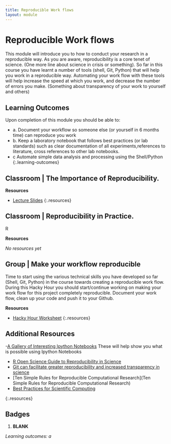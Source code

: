 ```yaml
---
title: Reproducible Work flows
layout: module
---
```



# Reproducible Work flows

This module will introduce you to how to conduct your research in a reproducible way. As you are aware, reproducibility is a core tenet of science. (One more line about science in crisis or something). So far in this course you have learnt a number of tools (shell, Git, Python) that will help you work in a reproducible way. Automating your work flow with these tools will help increase the speed at which you work, and decrease the number of errors you make. (Something about transparency of your work to yourself and others)

## Learning Outcomes

Upon completion of this module you should be able to:

- a. Document your workflow so someone else (or yourself in 6 months time) can reproduce you work
- b. Keep a laboratory notebook that follows best practices (or lab standards) such as clear documentation of all experiments,references to literature, cross references to other lab notebooks. 
- c Automate simple data analysis and processing using the Shell/Python
{:.learning-outcomes}



## Classroom | The Importance of Reproducibility. 


**Resources**

- [Lecture Slides](http://linkhere.com)
{:.resources}



## Classroom | Reproducibility in Practice. 

R

**Resources**

_No resources yet_


## Group | Make your workflow reproducible

Time to start using the various technical skills you have developed so far (Shell, Git, Python) in the course towards creating a reproducible work flow. During this Hacky Hour you should start/continue working on making your work flow for this project completely reproducible. Document your work flow, clean up your code and push it to your Github. 

**Resources**

- [Hacky Hour Worksheet](hacky-hour-worksheet.html)
{:.resources}


## Additional Resources
-[A Gallery of Interesting Ipython Notebooks](https://github.com/ipython/ipython/wiki/A-gallery-of-interesting-IPython-Notebooks#mathematics-physics-chemistry-biology)
These will help show you what is possible using Ipython Notebooks
- [R Open Science Guide to Reproducibility in Science ](http://ropensci.github.io/reproducibility-guide/)
- [Git can facilitate greater reproducibility and increased transparency in science](http://scfbm.biomedcentral.com/articles/10.1186/1751-0473-8-7) 
- [Ten Simple Rules for Reproducible Computational Research](Ten Simple Rules for Reproducible Computational Research)
- [Best Practices for Scientific Computing](http://journals.plos.org/plosbiology/article?id=10.1371/journal.pbio.1001745)

{:.resources}



## Badges

1. **BLANK**

_Learning outcomes: a_